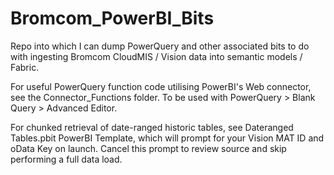# Bromcom_PowerBI_Bits
Repo into which I can dump PowerQuery and other associated bits to do with ingesting Bromcom CloudMIS / Vision data into semantic models / Fabric.

For useful PowerQuery function code utilising PowerBI's Web connector, see the Connector_Functions folder. 
To be used with PowerQuery > Blank Query > Advanced Editor.

For chunked retrieval of date-ranged historic tables, see Dateranged Tables.pbit PowerBI Template, which will prompt for your Vision MAT ID and oData Key on launch.
Cancel this prompt to review source and skip performing a full data load.
